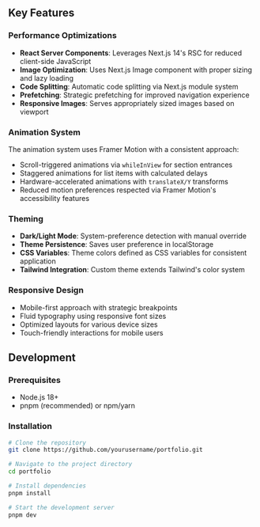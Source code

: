 
## Key Features

### Performance Optimizations

- **React Server Components**: Leverages Next.js 14's RSC for reduced client-side JavaScript
- **Image Optimization**: Uses Next.js Image component with proper sizing and lazy loading
- **Code Splitting**: Automatic code splitting via Next.js module system
- **Prefetching**: Strategic prefetching for improved navigation experience
- **Responsive Images**: Serves appropriately sized images based on viewport

### Animation System

The animation system uses Framer Motion with a consistent approach:

- Scroll-triggered animations via `whileInView` for section entrances
- Staggered animations for list items with calculated delays
- Hardware-accelerated animations with `translateX/Y` transforms
- Reduced motion preferences respected via Framer Motion's accessibility features

### Theming

- **Dark/Light Mode**: System-preference detection with manual override
- **Theme Persistence**: Saves user preference in localStorage
- **CSS Variables**: Theme colors defined as CSS variables for consistent application
- **Tailwind Integration**: Custom theme extends Tailwind's color system

### Responsive Design

- Mobile-first approach with strategic breakpoints
- Fluid typography using responsive font sizes
- Optimized layouts for various device sizes
- Touch-friendly interactions for mobile users

## Development

### Prerequisites

- Node.js 18+ 
- pnpm (recommended) or npm/yarn

### Installation

```bash
# Clone the repository
git clone https://github.com/yourusername/portfolio.git

# Navigate to the project directory
cd portfolio

# Install dependencies
pnpm install

# Start the development server
pnpm dev
